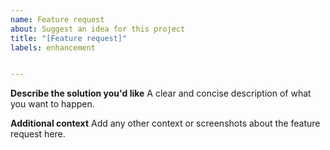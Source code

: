 ```yaml
---
name: Feature request
about: Suggest an idea for this project
title: "[Feature request]"
labels: enhancement


---
```


**Describe the solution you'd like**
A clear and concise description of what you want to happen.

**Additional context**
Add any other context or screenshots about the feature request here.
